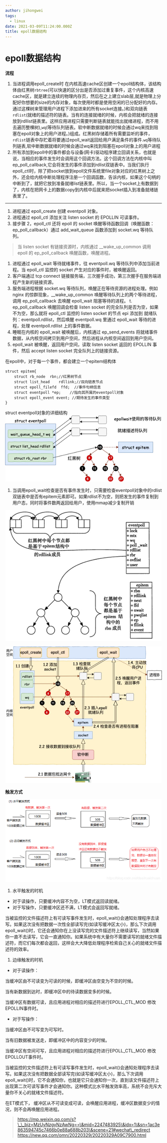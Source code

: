 ```yaml
---
author: jihongwei
tags:
  - linux
date: 2021-03-09T11:24:00.000Z
title: epoll数据结构
---
```


# epoll数据结构

**流程**

1. 当进程调用epoll\_create时 在内核高速cache区创建一个epoll结构体，该结构体由红黑树`rbtree`(可以快速的区分出是否添加过重复事件，这个内核高速cache区，就是建立连续的物理内存页，然后在之上建立slab层,就是物理上分配好你想要的size的内存对象，每次使用时都是使用空闲的已分配好的内存。通过这棵树来管理用户进程下添加进来的所有socket连接。)和双向链表`rdlist`(就绪的描述符的链表。当有的连接就绪的时候，内核会把就绪的连接放到rdllist链表里。这样应用进程只需要判断链表就能找出就绪进程，而不用去遍历整棵树),`wq`(等待队列链表。软中断数据就绪的时候会通过wq来找到阻塞在epoll对象上的用户进程。)组成。红黑树存储着所有需要监听的事件，`rdlist`链表中存贮着将要通过epoll\_wait返回给用户满足条件的事件.`wq`等待队列链表,软中断数据就绪的时候会通过wq来找到阻塞在epoll对象上的用户进程
2. 所有添加到epoll中的事件都会与设备(网卡)驱动程序建立回调关系，也就是说，当相应的事件发生时会调用这个回调方法。这个回调方法在内核中叫ep\_poll\_callback,它会将发生的事件添加到rdlist双链表中。当我们执行epoll\_ctl时，除了把socket放到epoll文件系统里file对象对应的红黑树上之外，还会给内核中断处理程序注册一个回调函数，告诉内核，如果这个句柄的中断到了，就把它放到准备就绪list链表里。所以，当一个socket上有数据到了，内核在把网卡上的数据copy到内核中后就来把socket插入到准备就绪链表里了。

***

1. 进程通过 epoll\_create 创建 eventpoll 对象。
2. 进程通过 epoll\_ctl 添加关注 listen socket 的 EPOLLIN 可读事件。
3. 接步骤 2，epoll\_ctl 还将 epoll 的 socket 唤醒等待函数回调（唤醒函数：ep\_poll\_callback）通过 add\_wait\_queue 函数添加到 socket.wq 等待队列。

> 当 listen socket 有链接资源时，内核通过 \_\_wake\_up\_common 调用 epoll 的 ep\_poll\_callback 唤醒函数，唤醒进程。

1. 进程通过 epoll\_wait 等待就绪事件，往 eventpoll.wq 等待队列中添加当前进程。当 epoll\_ctl 监控的 socket 产生对应的事件时，被唤醒返回。
2. 客户端通过 tcp connect 链接服务端，三次握手成功，第三次握手在服务端进程产生新的链接资源。
3. 服务端进程根据 socket.wq 等待队列，唤醒正在等待资源的进程处理。例如 nginx 的惊群现象，\_\_wake\_up\_common 唤醒等待队列上的两个等待进程，调用 ep\_poll\_callback 去唤醒 epoll\_wait 阻塞等待的进程。 t. ep\_poll\_callback 唤醒回调会检查 listen socket 的完全队列是否为空，如果不为空，那么就将 epoll\_ctl 监控的 listen socket 的节点 epi 添加到 就绪队列：eventpoll.rdllist，然后唤醒 eventpoll.wq 里通过 epoll\_wait 等待的进程，处理 eventpoll.rdllist 上的事件数据。
4. 睡眠在内核的 epoll\_wait 被唤醒后，内核通过 ep\_send\_events 将就绪事件数据，从内核空间拷贝到用户空间，然后进程从内核空间返回到用户空间。
5. epoll\_wait 被唤醒，返回用户空间，读取 listen socket 返回的 EPOLLIN 事件，然后 accept listen socket 完全队列上的链接资源。

在epoll中，对于每一个事件，都会建立一个epitem结构体

```
struct epitem{
    struct rb_node  rbn;//红黑树节点
    struct list_head    rdllink;//双向链表节点
    struct epoll_filefd  ffd;  //事件句柄信息
    struct eventpoll *ep;    //指向其所属的eventpoll对象
    struct epoll_event event; //期待发生的事件类型
}
```

struct eventpoll对象的详细结构 ![clickhouse](../image/epollstruct.webp)

1. 当调用epoll\_wait检查是否有事件发生时，只需要检查eventpoll对象中的rdlist双链表中是否有epitem元素即可。如果rdlist不为空，则把发生的事件复制到用户态，同时将事件数两返回给用户，使用mmap减少复制开销

![基本数据结构](../image/rdlist.jpg)

![工作流程](../image/epollflow.webp)

**触发方式**

![普片](../image/epoll.png)

1. 水平触发的时机

* 对于读操作，只要缓冲内容不为空，LT模式返回读就绪。
* 对于写操作，只要缓冲区还不满，LT模式会返回写就绪。

当被监控的文件描述符上有可读写事件发生时，epoll\_wait()会通知处理程序去读写。如果这次没有把数据一次性全部读写完(如读写缓冲区太小)，那么下次调用 epoll\_wait()时，它还会通知你在上没读写完的文件描述符上继续读写，当然如果你一直不去读写，它会一直通知你。如果系统中有大量你不需要读写的就绪文件描述符，而它们每次都会返回，这样会大大降低处理程序检索自己关心的就绪文件描述符的效率。

1. 边缘触发的时机

* 对于读操作：

当缓冲区由不可读变为可读的时候，即缓冲区由空变为不空的时候。

当有新数据到达时，即缓冲区中的待读数据变多的时候。

当缓冲区有数据可读，且应用进程对相应的描述符进行EPOLL\_CTL\_MOD 修改EPOLLIN事件时。

* 对于写操作：

当缓冲区由不可写变为可写时。

当有旧数据被发送走，即缓冲区中的内容变少的时候。

当缓冲区有空间可写，且应用进程对相应的描述符进行EPOLL\_CTL\_MOD 修改EPOLLOUT事件时。

当被监控的文件描述符上有可读写事件发生时，epoll\_wait()会通知处理程序去读写。如果这次没有把数据全部读写完(如读写缓冲区太小)，那么下次调用epoll\_wait()时，它不会通知你，也就是它只会通知你一次，直到该文件描述符上出现第二次可读写事件才会通知你。这种模式比水平触发效率高，系统不会充斥大量你不关心的就绪文件描述符。

在ET模式下， 缓冲区从不可读变成可读，会唤醒应用进程，缓冲区数据变少的情况，则不会再唤醒应用进程。

> https://mp.weixin.qq.com/s?\_\_biz=MzUyNzgyNzAwNg==\&mid=2247483925\&idx=1\&sn=1ac3e863594745c7466b0e88a688b203\&scene=21#wechat\_redirect https://new.qq.com/omn/20220329/20220329A09C7900.html
